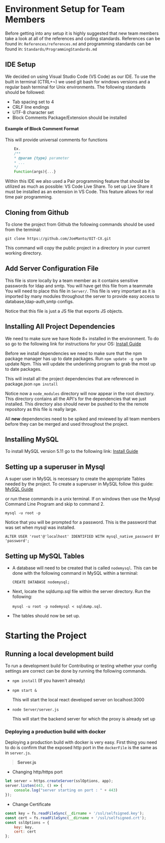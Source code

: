 # Environment Setup for Team Members

Before getting into any setup it is highly suggested that new team members take a look at all of the references and coding standards. References can be found in: `References/references.md` and programming standards can be found in: `Standards/ProgrammingStandards.md` 

## IDE Setup
We decided on using Visual Studio Code (VS Code) as our IDE. To use the built in terminal (CTRL+~) we used git bash for windows versions and a regular bash terminal for Unix environments.
The following standards should be followed:
- Tab spacing set to 4
- CRLF line endings
- UTF-8 character set
- Block Comments Package/Extension should be installed 

#### Example of Block Comment Format
This will provide universal comments for functions
```javascript
    Ex. 
    /**
    * @param {type} parameter
    * ...
    */
    Function(args){...}
```

Within this IDE we also used a Pair programming feature that should be utilized as much as possible: VS Code Live Share.
To set up Live Share it must be installed as an extension in VS Code. This feature allows for real time pair programming.

## Cloning from Github
To clone the project from Github the following commands should be used from the terminal: 

`git clone https://github.com/JoeManto/OIT-CX.git`

This command will copy the public project in a directory in your current working directory.

## Add Server Configuration File
This file is store locally by a team member as it contains sensitive passwords for ldap and smtp. You will have get this file from a teammate
You will need to place this file in `Server/`. This file is very important as it is imported by many modules throughout the server to provide easy access to database,ldap-auth,smtp configs.

Notice that this file is just a JS file that exports JS objects.

## Installing All Project Dependencies 
We need to make sure we have Node 8+ installed in the environment. To do so go to the following link for instructions for your OS: [Install Guide](https://nodejs.org/en/download/)

Before we install dependencies we need to make sure that the npm package manager has up to date packages.
Run `npm update -g npm` to update Npm. This will update the underlining program to grab the most up to date packages.


This will install all the project dependencies that are referenced in package.json 
`npm install`

Notice now a `node_modules` directory will now appear in the root directory. This directory contains all the API's for the dependencies that we just installed. This directory also should never be pushed to the the remote repository as this file is really large.

All **new** dependencies need to be spiked and reviewed by all team members before they can be merged and used throughout the project.

## Installing MySQL
To install MySQL version 5.11 go to the following link: [Install Guide](https://dev.mysql.com/doc/refman/8.0/en/windows-installation.html)

## Setting up a superuser in Mysql
A super user in MySQL is necessary to create the appropriate Tables needed by the project. To create a superuser in MySQL follow this guide: [MySQL Guide](https://tableplus.com/blog/2018/10/how-to-create-a-superuser-in-mysql.html)

or run these commands in a unix terminal. If on windows then use the Mysql Command Line Program and skip to command 2. 

`mysql -u root -p`

Notice that you will be prompted for a password. This is the password that was set when mysql was installed.

`ALTER USER 'root'@'localhost' IDENTIFIED WITH mysql_native_password BY 'password';`

## Setting up MySQL Tables
- A database will need to be created that is called `nodemysql`. This can be done with the following command in MySQL within a terminal: 

    `CREATE DATABASE nodemysql;`

- Next, locate the sqldump.sql file within the server directory. 
Run the following: 

    `mysql -u root -p nodemysql < sqldump.sql`.

- The tables should now be set up.

# Starting the Project

## Running a local development build
To run a development build for Contributing or testing whether your config settings are correct can be done by running the following commands.

- `npm install` (If you haven't already)

- `npm start &`

  This will start the local react developed server on localhost:3000

- `node Server/server.js`

  This will start the backend server for which the proxy is already set up

### Deploying a production build with docker

Deploying a production build with docker is very easy. First thing you need to do is confirm that the exposed http port in the `dockerFile` is the same as in `server.js`.
> **Server.js**
- Changing http/https port
```javascript
let server = https.createServer(sslOptions, app);
server.listen(443, () => {
    console.log("server starting on port : " + 443)
});
```
- Change Certificate
```javascript
const key = fs.readFileSync(__dirname + '/ssl/selfsigned.key');
const cert = fs.readFileSync(__dirname + '/ssl/selfsigned.crt');
const sslOptions = {
    key: key,
    cert: cert
};
```